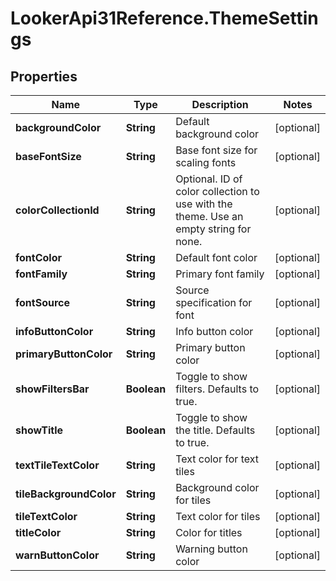 # LookerApi31Reference.ThemeSettings

## Properties
Name | Type | Description | Notes
------------ | ------------- | ------------- | -------------
**backgroundColor** | **String** | Default background color | [optional] 
**baseFontSize** | **String** | Base font size for scaling fonts | [optional] 
**colorCollectionId** | **String** | Optional. ID of color collection to use with the theme. Use an empty string for none. | [optional] 
**fontColor** | **String** | Default font color | [optional] 
**fontFamily** | **String** | Primary font family | [optional] 
**fontSource** | **String** | Source specification for font | [optional] 
**infoButtonColor** | **String** | Info button color | [optional] 
**primaryButtonColor** | **String** | Primary button color | [optional] 
**showFiltersBar** | **Boolean** | Toggle to show filters. Defaults to true. | [optional] 
**showTitle** | **Boolean** | Toggle to show the title. Defaults to true. | [optional] 
**textTileTextColor** | **String** | Text color for text tiles | [optional] 
**tileBackgroundColor** | **String** | Background color for tiles | [optional] 
**tileTextColor** | **String** | Text color for tiles | [optional] 
**titleColor** | **String** | Color for titles | [optional] 
**warnButtonColor** | **String** | Warning button color | [optional] 


